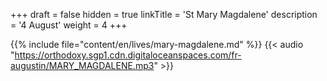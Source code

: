 +++
draft = false
hidden = true
linkTitle = 'St Mary Magdalene'
description = '4 August'
weight = 4
+++

{{% include file="content/en/lives/mary-magdalene.md" %}}
{{< audio "https://orthodoxy.sgp1.cdn.digitaloceanspaces.com/fr-augustin/MARY_MAGDALENE.mp3" >}}
